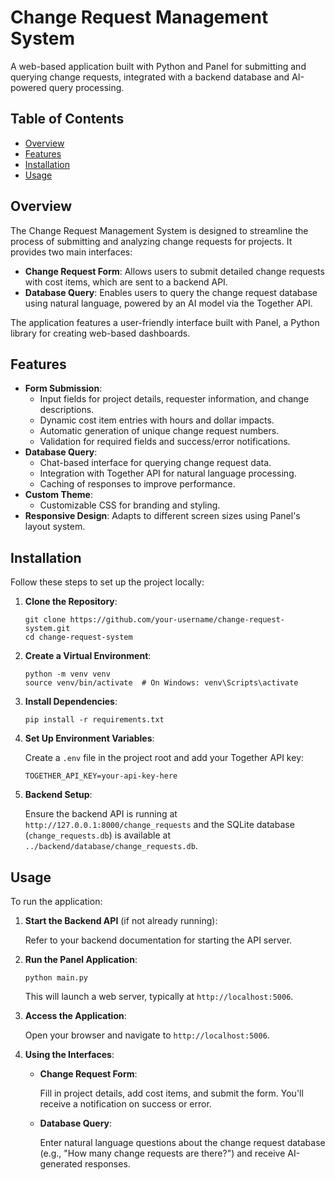 # Change Request Management System

A web-based application built with Python and Panel for submitting and querying change requests, integrated with a backend database and AI-powered query processing.

## Table of Contents

*   [Overview](#overview)
*   [Features](#features)
*   [Installation](#installation)
*   [Usage](#usage)

## Overview

The Change Request Management System is designed to streamline the process of submitting and analyzing change requests for projects. It provides two main interfaces:

*   **Change Request Form**: Allows users to submit detailed change requests with cost items, which are sent to a backend API.
*   **Database Query**: Enables users to query the change request database using natural language, powered by an AI model via the Together API.

The application features a user-friendly interface built with Panel, a Python library for creating web-based dashboards.

## Features

*   **Form Submission**:
    *   Input fields for project details, requester information, and change descriptions.
    *   Dynamic cost item entries with hours and dollar impacts.
    *   Automatic generation of unique change request numbers.
    *   Validation for required fields and success/error notifications.
*   **Database Query**:
    *   Chat-based interface for querying change request data.
    *   Integration with Together API for natural language processing.
    *   Caching of responses to improve performance.
*   **Custom Theme**:
    *   Customizable CSS for branding and styling.
*   **Responsive Design**: Adapts to different screen sizes using Panel's layout system.

## Installation

Follow these steps to set up the project locally:

1.  **Clone the Repository**:
    
    ```
    git clone https://github.com/your-username/change-request-system.git
    cd change-request-system
    ```
    
2.  **Create a Virtual Environment**:
    
    ```
    python -m venv venv
    source venv/bin/activate  # On Windows: venv\Scripts\activate
    ```
    
3.  **Install Dependencies**:
    
    ```
    pip install -r requirements.txt
    ```
    
4.  **Set Up Environment Variables**:
    
    Create a `.env` file in the project root and add your Together API key:
    
    ```
    TOGETHER_API_KEY=your-api-key-here
    ```
    
5.  **Backend Setup**:
    
    Ensure the backend API is running at `http://127.0.0.1:8000/change_requests` and the SQLite database (`change_requests.db`) is available at `../backend/database/change_requests.db`.
    

## Usage

To run the application:

1.  **Start the Backend API** (if not already running):
    
    Refer to your backend documentation for starting the API server.
    
2.  **Run the Panel Application**:
    
    ```
    python main.py
    ```
    
    This will launch a web server, typically at `http://localhost:5006`.
    
3.  **Access the Application**:
    
    Open your browser and navigate to `http://localhost:5006`.
    
4.  **Using the Interfaces**:
    *   **Change Request Form**:
        
        Fill in project details, add cost items, and submit the form. You'll receive a notification on success or error.
        
    *   **Database Query**:
        
        Enter natural language questions about the change request database (e.g., "How many change requests are there?") and receive AI-generated responses.
  
